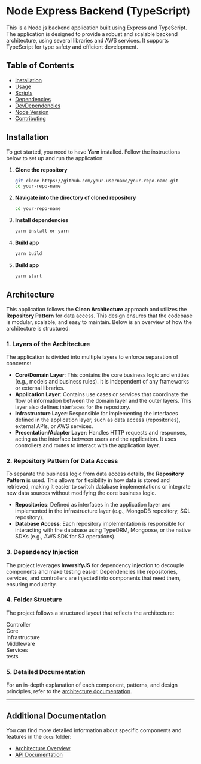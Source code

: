 # Node Express Backend (TypeScript)

This is a Node.js backend application built using Express and TypeScript. The application is designed to provide a robust and scalable backend architecture, using several libraries and AWS services. It supports TypeScript for type safety and efficient development.

## Table of Contents
- [Installation](#installation)
- [Usage](#usage)
- [Scripts](#scripts)
- [Dependencies](#dependencies)
- [DevDependencies](#devdependencies)
- [Node Version](#node-version)
- [Contributing](#contributing)

## Installation

To get started, you need to have **Yarn** installed. Follow the instructions below to set up and run the application:

1. **Clone the repository**
   ```bash
   git clone https://github.com/your-username/your-repo-name.git
   cd your-repo-name
   
2. **Navigate into the directory of cloned repository**
   ```bash
   cd your-repo-name
3. **Install dependencies**
   ```bash
   yarn install or yarn
4. **Build app**
   ```bash
   yarn build
5. **Build app**
   ```bash
   yarn start


## Architecture

This application follows the **Clean Architecture** approach and utilizes the **Repository Pattern** for data access. This design ensures that the codebase is modular, scalable, and easy to maintain. Below is an overview of how the architecture is structured:

### 1. Layers of the Architecture

The application is divided into multiple layers to enforce separation of concerns:

- **Core/Domain Layer**: This contains the core business logic and entities (e.g., models and business rules). It is independent of any frameworks or external libraries.
- **Application Layer**: Contains use cases or services that coordinate the flow of information between the domain layer and the outer layers. This layer also defines interfaces for the repository.
- **Infrastructure Layer**: Responsible for implementing the interfaces defined in the application layer, such as data access (repositories), external APIs, or AWS services.
- **Presentation/Adapter Layer**: Handles HTTP requests and responses, acting as the interface between users and the application. It uses controllers and routes to interact with the application layer.

### 2. Repository Pattern for Data Access

To separate the business logic from data access details, the **Repository Pattern** is used. This allows for flexibility in how data is stored and retrieved, making it easier to switch database implementations or integrate new data sources without modifying the core business logic.

- **Repositories**: Defined as interfaces in the application layer and implemented in the infrastructure layer (e.g., MongoDB repository, SQL repository).
- **Database Access**: Each repository implementation is responsible for interacting with the database using TypeORM, Mongoose, or the native SDKs (e.g., AWS SDK for S3 operations).

### 3. Dependency Injection

The project leverages **InversifyJS** for dependency injection to decouple components and make testing easier. Dependencies like repositories, services, and controllers are injected into components that need them, ensuring modularity.

### 4. Folder Structure

The project follows a structured layout that reflects the architecture:

Controller <br>
Core<br>
Infrastructure<br>
Middleware<br>
Services<br>
tests<br>

### 5. Detailed Documentation

For an in-depth explanation of each component, patterns, and design principles, refer to the [architecture documentation](docs/ARCHITECTURE.md).

---

## Additional Documentation

You can find more detailed information about specific components and features in the `docs` folder:

- [Architecture Overview](docs/ARCHITECTURE.md)
- [API Documentation](docs/API.md)

